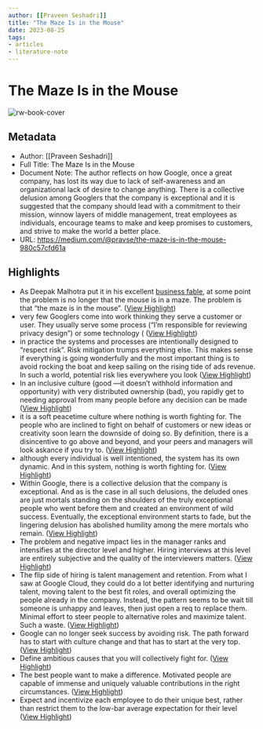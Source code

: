 ```yaml
---
author: [[Praveen Seshadri]]
title: "The Maze Is in the Mouse"
date: 2023-08-25
tags: 
- articles
- literature-note
---
```

# The Maze Is in the Mouse

![rw-book-cover](https://miro.medium.com/max/1024/0*VsJFrT07L6k-lbx9)

## Metadata
- Author: [[Praveen Seshadri]]
- Full Title: The Maze Is in the Mouse
- Document Note: The author reflects on how Google, once a great company, has lost its way due to lack of self-awareness and an organizational lack of desire to change anything. There is a collective delusion among Googlers that the company is exceptional and it is suggested that the company should lead with a commitment to their mission, winnow layers of middle management, treat employees as individuals, encourage teams to make and keep promises to customers, and strive to make the world a better place.
- URL: https://medium.com/@pravse/the-maze-is-in-the-mouse-980c57cfd61a

## Highlights
- As Deepak Malhotra put it in his excellent [business fable](https://www.amazon.com/Moved-Your-Cheese-Someone-Business/dp/1609940652), at some point the problem is no longer that the mouse is in a maze. The problem is that “the maze is in the mouse”. ([View Highlight](https://read.readwise.io/read/01gse00vddczqhbz617etxs6sj))
- very few Googlers come into work thinking they serve a customer or user. They usually serve some process (“I’m responsible for reviewing privacy design”) or some technology ( ([View Highlight](https://read.readwise.io/read/01gse03x1g5h5qefrtpgan4wh9))
- in practice the systems and processes are intentionally designed to “respect risk”. Risk mitigation trumps everything else. This makes sense if everything is going wonderfully and the most important thing is to avoid rocking the boat and keep sailing on the rising tide of ads revenue. In such a world, potential risk lies everywhere you look ([View Highlight](https://read.readwise.io/read/01gse05jv6zek5p188y9c987mk))
- In an inclusive culture (good —it doesn’t withhold information and opportunity) with very distributed ownership (bad), you rapidly get to needing approval from many people before any decision can be made ([View Highlight](https://read.readwise.io/read/01gse0j4mwh0z0bsn20h5jsh5a))
- it is a soft peacetime culture where nothing is worth fighting for. The people who are inclined to fight on behalf of customers or new ideas or creativity soon learn the downside of doing so. By definition, there is a disincentive to go above and beyond, and your peers and managers will look askance if you try to. ([View Highlight](https://read.readwise.io/read/01gse14wdnz45waz70n493xj88))
- although every individual is well intentioned, the system has its own dynamic. And in this system, nothing is worth fighting for. ([View Highlight](https://read.readwise.io/read/01gse17229xwg1nqgrbdmaw9t9))
- Within Google, there is a collective delusion that the company is exceptional. And as is the case in all such delusions, the deluded ones are just mortals standing on the shoulders of the truly exceptional people who went before them and created an environment of wild success. Eventually, the exceptional environment starts to fade, but the lingering delusion has abolished humility among the mere mortals who remain. ([View Highlight](https://read.readwise.io/read/01gse18362sm85khy9kxmt81pc))
- The problem and negative impact lies in the manager ranks and intensifies at the director level and higher. Hiring interviews at this level are entirely subjective and the quality of the interviewers matters. ([View Highlight](https://read.readwise.io/read/01gse1dcj53r8x4psv3m42ehdr))
- The flip side of hiring is talent management and retention. From what I saw at Google Cloud, they could do a lot better identifying and nurturing talent, moving talent to the best fit roles, and overall optimizing the people already in the company. Instead, the pattern seems to be wait till someone is unhappy and leaves, then just open a req to replace them. Minimal effort to steer people to alternative roles and maximize talent. Such a waste. ([View Highlight](https://read.readwise.io/read/01gse2hrg9ybw2ahmj0eser5ns))
- Google can no longer seek success by avoiding risk. The path forward has to start with culture change and that has to start at the very top. ([View Highlight](https://read.readwise.io/read/01gse2my4h4sbpbdwnd3486b50))
- Define ambitious causes that you will collectively fight for. ([View Highlight](https://read.readwise.io/read/01gse2ptk1578m2r00np75xkg1))
- The best people want to make a difference. Motivated people are capable of immense and uniquely valuable contributions in the right circumstances. ([View Highlight](https://read.readwise.io/read/01gse2pk75g6cphz94yv6pexre))
- Expect and incentivize each employee to do their unique best, rather than restrict them to the low-bar average expectation for their level ([View Highlight](https://read.readwise.io/read/01gse2sc7zcsgxymc53rqfkfaq))
